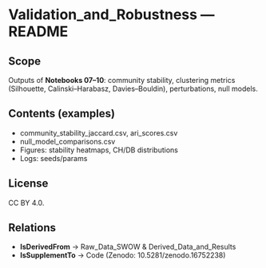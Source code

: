 # Validation_and_Robustness — README

## Scope
Outputs of **Notebooks 07–10**: community stability, clustering metrics (Silhouette, Calinski–Harabasz, Davies–Bouldin), perturbations, null models.

## Contents (examples)
- community_stability_jaccard.csv, ari_scores.csv
- null_model_comparisons.csv
- Figures: stability heatmaps, CH/DB distributions
- Logs: seeds/params

## License
CC BY 4.0.

## Relations
- **IsDerivedFrom** → Raw_Data_SWOW & Derived_Data_and_Results
- **IsSupplementTo** → Code (Zenodo: 10.5281/zenodo.16752238)
